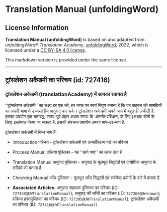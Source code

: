 # Translation Manual (unfoldingWord)

## License Information

**Translation Manual (unfoldingWord)** is based on and adapted from: _unfoldingWord® Translation Academy_, [unfoldingWord](https://unfoldingword.org/utw), 2022, which is licensed under a [CC BY-SA 4.0 license](https://creativecommons.org/licenses/by-sa/4.0/legalcode.en).

This markdown version is provided under the same license.



--------------------------------

## ट्रांसलेशन अकैडमी का परिचय (id: 727416)

### ट्रांसलेशन अकेडमी (translationAcademy) में आपका स्वागत है

‘‘ट्रांसलेशन अकेडमी’’ का लक्ष्य हर एक को, हर जगह पर स्वयं निपुण बनाना है कि वह बाइबल की सामग्रियों का अपनी भाषा में उच्चस्तरीय अनुवाद कर सके। ट्रांसलेशन अकेडमी अपने आप में बहुत ही लचीली है. इसका उपयोग एक क्रमबद्ध, समय\-पूर्व पहल अथवा समय\-के\-अंतर्गत प्रशिक्षण, के लिए (अथवा दोनों के लिए) इस्तेमाल किया जा सकता है. इसकी संरचना प्रमापीय अथवा माप\-दर\-माप है.

ट्रांसलेशन अकेडमी में निम्न भाग हैं:

* Introduction परिचय \- ट्रांसलेशन अकेडमी एवं अन्फॉल्डिन्ग वर्ड का परिचय
* Process Manual प्रक्रिया पुस्तिका \- यह ‘‘आगे क्या’’ का उत्तर देता है
* Translation Manual अनुवाद पुस्तिका \- अनुवाद के मूलभूत सिद्धांतों एवं प्रायोगिक अनुवाद के तरीकों को बताता है
* Checking Manual जाँच पुस्तिका \- मूलभूत जाँच सिद्धांतों एवं सर्वश्रेष्ठ प्रयोगों के बारे में बताता है

* **Associated Articles:** अनुवाद सहायक पुस्तिका का परिचय (ID: `727438@UWTranslationManual`); अनुवाद की जाँचों का परिचय (ID: `727260@Unknown`); प्रक्रिया हस्तपुस्तिका का परिचय (ID: `727395@UWTranslationManual`); ट्रांसलेशन अकैडमी का परिचय (ID: `727416@UWTranslationManual`)


